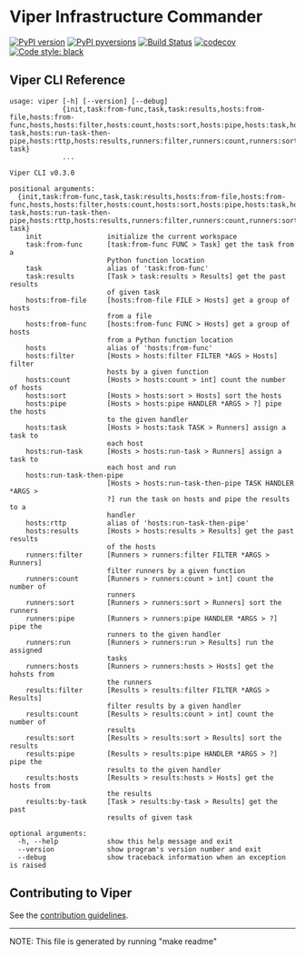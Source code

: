 # Viper Infrastructure Commander

[![PyPI version](https://img.shields.io/pypi/v/viper-infra-commander.svg)](https://pypi.org/project/viper-infra-commander)
[![PyPI pyversions](https://img.shields.io/pypi/pyversions/viper-infra-commander.svg)](https://pypi.org/project/viper-infra-commander)
[![Build Status](https://travis-ci.com/sayanarijit/viper.svg?branch=master)](https://travis-ci.com/sayanarijit/viper)
[![codecov](https://codecov.io/gh/sayanarijit/viper/branch/master/graph/badge.svg)](https://codecov.io/gh/sayanarijit/viper)
[![Code style: black](https://img.shields.io/badge/code%20style-black-000000.svg)](https://github.com/python/black)


## Viper CLI Reference

```
usage: viper [-h] [--version] [--debug]
             {init,task:from-func,task,task:results,hosts:from-file,hosts:from-func,hosts,hosts:filter,hosts:count,hosts:sort,hosts:pipe,hosts:task,hosts:run-task,hosts:run-task-then-pipe,hosts:rttp,hosts:results,runners:filter,runners:count,runners:sort,runners:pipe,runners:run,runners:hosts,results:filter,results:count,results:sort,results:pipe,results:hosts,results:by-task}
             ...

Viper CLI v0.3.0

positional arguments:
  {init,task:from-func,task,task:results,hosts:from-file,hosts:from-func,hosts,hosts:filter,hosts:count,hosts:sort,hosts:pipe,hosts:task,hosts:run-task,hosts:run-task-then-pipe,hosts:rttp,hosts:results,runners:filter,runners:count,runners:sort,runners:pipe,runners:run,runners:hosts,results:filter,results:count,results:sort,results:pipe,results:hosts,results:by-task}
    init                initialize the current workspace
    task:from-func      [task:from-func FUNC > Task] get the task from a
                        Python function location
    task                alias of 'task:from-func'
    task:results        [Task > task:results > Results] get the past results
                        of given task
    hosts:from-file     [hosts:from-file FILE > Hosts] get a group of hosts
                        from a file
    hosts:from-func     [hosts:from-func FUNC > Hosts] get a group of hosts
                        from a Python function location
    hosts               alias of 'hosts:from-func'
    hosts:filter        [Hosts > hosts:filter FILTER *AGS > Hosts] filter
                        hosts by a given function
    hosts:count         [Hosts > hosts:count > int] count the number of hosts
    hosts:sort          [Hosts > hosts:sort > Hosts] sort the hosts
    hosts:pipe          [Hosts > hosts:pipe HANDLER *ARGS > ?] pipe the hosts
                        to the given handler
    hosts:task          [Hosts > hosts:task TASK > Runners] assign a task to
                        each host
    hosts:run-task      [Hosts > hosts:run-task > Runners] assign a task to
                        each host and run
    hosts:run-task-then-pipe
                        [Hosts > hosts:run-task-then-pipe TASK HANDLER *ARGS >
                        ?] run the task on hosts and pipe the results to a
                        handler
    hosts:rttp          alias of 'hosts:run-task-then-pipe'
    hosts:results       [Hosts > hosts:results > Results] get the past results
                        of the hosts
    runners:filter      [Runners > runners:filter FILTER *ARGS > Runners]
                        filter runners by a given function
    runners:count       [Runners > runners:count > int] count the number of
                        runners
    runners:sort        [Runners > runners:sort > Runners] sort the runners
    runners:pipe        [Runners > runners:pipe HANDLER *ARGS > ?] pipe the
                        runners to the given handler
    runners:run         [Runners > runners:run > Results] run the assigned
                        tasks
    runners:hosts       [Runners > runners:hosts > Hosts] get the hohsts from
                        the runners
    results:filter      [Results > results:filter FILTER *ARGS > Results]
                        filter results by a given handler
    results:count       [Results > results:count > int] count the number of
                        results
    results:sort        [Results > results:sort > Results] sort the results
    results:pipe        [Results > results:pipe HANDLER *ARGS > ?] pipe the
                        results to the given handler
    results:hosts       [Results > results:hosts > Hosts] get the hosts from
                        the results
    results:by-task     [Task > results:by-task > Results] get the past
                        results of given task

optional arguments:
  -h, --help            show this help message and exit
  --version             show program's version number and exit
  --debug               show traceback information when an exception is raised
```

## Contributing to Viper

See the [contribution guidelines](https://github.com/sayanarijit/viper/blob/master/CONTRIBUTING.md).

---

NOTE: This file is generated by running "make readme"

